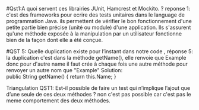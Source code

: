 #Qst1:A quoi servent ces librairies JUnit, Hamcrest et Mockito. ?
reponse 1: 
c'est des frameworks pour ecrire des tests unitaires dans le language de programmation 
Java.
ils permettent  de vérifier le bon fonctionnement
d'une petite partie bien précise (unité ou module) d'une application. Ils s'assurent qu'une 
méthode exposée à la manipulation par un utilisateur fonctionne bien de la façon dont elle a été conçue.

#QST 5: Quelle duplication existe pour l’instant dans notre code ,
réponse 5:
la duplication c'est dans la méthode getName(), elle renvoie que Example 
donc pour d'autre name il faut crée à chaque fois une autre méthode 
pour renvoyer un autre  nom que "Example"
Solution:   
public String getName() {
return this.Name;
}

Triangulation
QST1: Est-il possible de faire un test qui n’implique l’ajout que d’une seule de ces deux méthodes ?
non c'est pas possible car c'est pas le meme comportement des deux méthodes.


